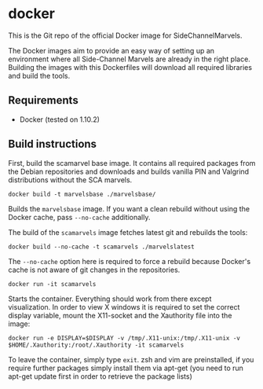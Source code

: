 # docker
This is the Git repo of the official Docker image for SideChannelMarvels.

The Docker images aim to provide an easy way of setting up an environment where all Side-Channel Marvels are
already in the right place. Building the images with this Dockerfiles will download all required libraries
and build the tools.

## Requirements
- Docker (tested on 1.10.2)

## Build instructions
First, build the scamarvel base image. It contains all required packages from the Debian repositories
and downloads and builds vanilla PIN and Valgrind distributions without the SCA marvels.

~~~
docker build -t marvelsbase ./marvelsbase/
~~~
Builds the `marvelsbase` image. If you want a clean rebuild without using the Docker cache, 
pass `--no-cache` additionally.

The build of the `scamarvels` image fetches latest git and rebuilds the tools:
~~~
docker build --no-cache -t scamarvels ./marvelslatest
~~~
The `--no-cache` option here is required to force a rebuild because Docker's cache is not aware of git changes in the
repositories.

~~~
docker run -it scamarvels 
~~~
Starts the container. Everything should work from there except visualization. 
In order to view X windows it is required to set the correct display variable, 
mount the X11-socket and the Xauthority file into the image:

~~~
docker run -e DISPLAY=$DISPLAY -v /tmp/.X11-unix:/tmp/.X11-unix -v $HOME/.Xauthority:/root/.Xauthority -it scamarvels
~~~

To leave the container, simply type `exit`. zsh and vim are preinstalled, 
if you require further packages simply install them via apt-get 
(you need to run apt-get update first in order to retrieve the package lists)
